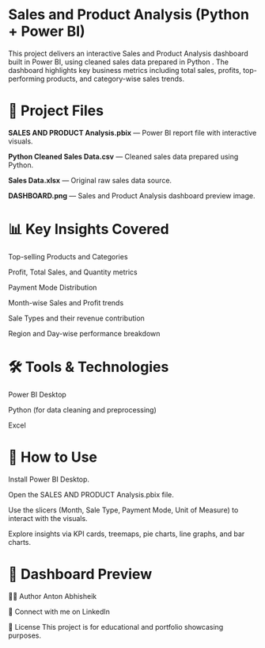  
# Sales and Product Analysis (Python + Power BI)
This project delivers an interactive Sales and Product Analysis dashboard built in Power BI, using cleaned sales data prepared in Python . The dashboard highlights key business metrics including total sales, profits, top-performing products, and category-wise sales trends.

# 📂 Project Files
**SALES AND PRODUCT Analysis.pbix** — Power BI report file with interactive visuals.

**Python Cleaned Sales Data.csv** — Cleaned sales data prepared using Python.

**Sales Data.xlsx** — Original raw sales data source.

**DASHBOARD.png** — Sales and Product Analysis dashboard preview image.

# 📊 Key Insights Covered
Top-selling Products and Categories

Profit, Total Sales, and Quantity metrics

Payment Mode Distribution

Month-wise Sales and Profit trends

Sale Types and their revenue contribution

Region and Day-wise performance breakdown

# 🛠️ Tools & Technologies
Power BI Desktop

Python (for data cleaning and preprocessing)

Excel

# 📌 How to Use
Install Power BI Desktop.

Open the SALES AND PRODUCT Analysis.pbix file.

Use the slicers (Month, Sale Type, Payment Mode, Unit of Measure) to interact with the visuals.

Explore insights via KPI cards, treemaps, pie charts, line graphs, and bar charts.

# 📸 Dashboard Preview




👨‍💻 Author
Anton Abhisheik

📎 Connect with me on LinkedIn

📜 License
This project is for educational and portfolio showcasing purposes.


